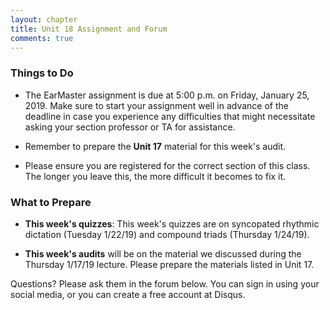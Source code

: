 ```yaml
---
layout: chapter
title: Unit 18 Assignment and Forum
comments: true
---
```


### Things to Do

- The EarMaster assignment is due at 5:00 p.m. on Friday, January 25, 2019. Make sure to start your assignment well in advance of the deadline in case you experience any difficulties that might necessitate asking your section professor or TA for assistance.

- Remember to prepare the **Unit 17** material for this week's audit.

- Please ensure you are registered for the correct section of this class. The longer you leave this, the more difficult it becomes to fix it.

### What to Prepare

- **This week's quizzes**: This week's quizzes are on syncopated rhythmic dictation (Tuesday 1/22/19) and compound triads (Thursday 1/24/19).

- **This week's audits** will be on the material we discussed during the Thursday 1/17/19 lecture. Please prepare the materials listed in Unit 17.

Questions? Please ask them in the forum below. You can sign in using your social media, or you can create a free account at Disqus.